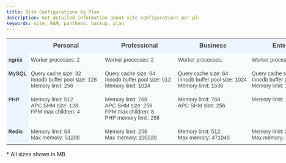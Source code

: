 ```yaml
---
title: Site Configurations by Plan
description: Get detailed information about site configurations per plan.
keywords: site, RAM, pantheon, backup, plan
---
```


<style type="text/css">
.tg  {border-collapse:collapse;border-spacing:0;border-color:#999;}
.tg td{font-family:Arial, sans-serif;font-size:14px;padding:10px 5px;border-style:solid;border-width:0px;overflow:hidden;word-break:normal;border-color:#999;color:#444;background-color:#F7FDFA;}
.tg th{font-family:Arial, sans-serif;font-size:16px;font-weight:normal;padding:10px 5px;border-style:solid;border-width:0px;overflow:hidden;word-break:normal;border-color:#999;color:#fff;background-color:#26ADE4;}

.tg .tg-xlfc{font-size:100%;font-family:serif !important;;background-color:#ecf4ff;vertical-align:top}
.tg .tg-0eef{font-weight:bold;background-color:#ecf4ff;color:#444444;vertical-align:top}
.tg .tg-eyl8{font-weight:bold;background-color:#ecf4ff}
.tg .tg-yw4l{vertical-align:top}
.tg .tg-7ojv{font-weight:bold;background-color:#ecf4ff;vertical-align:top}
</style>
<table class="tg" style="undefined;table-layout: fixed; width: 835px">
<colgroup>
<col style="width: 59px">
<col style="width: 194px">
<col style="width: 191px">
<col style="width: 193px">
<col style="width: 198px">
</colgroup>
  <tr>
    <th class="tg-xlfc"></th>
    <th class="tg-0eef">Personal</th>
    <th class="tg-0eef">Professional<br></th>
    <th class="tg-0eef">Business</th>
    <th class="tg-0eef">Enterprise</th>
  </tr>
  <tr>
    <td class="tg-eyl8">ngnix<br></td>
    <td class="tg-yw4l">Worker processes: 2<br></td>
    <td class="tg-yw4l">Worker processes: 2<br></td>
    <td class="tg-yw4l">Worker processes: <br></td>
    <td class="tg-yw4l">Worker processes: <br></td>
  </tr>
  <tr>
    <td class="tg-7ojv">MySQL<br></td>
    <td class="tg-yw4l">Query cache size: 32<br>Innodb buffer pool size: 128<br>Memory limit: 256<br></td>
    <td class="tg-yw4l">Query cache size: 64<br>Innodb buffer pool size: 512<br>Memory limit: 1024<br></td>
    <td class="tg-yw4l">Query cache size: 64<br>Innodb buffer pool size: 1024<br>Memory limit: 1536<br></td>
    <td class="tg-yw4l">Query cache size: 512<br>Innodb buffer pool size: 8192<br>Memory limit: 10240 <br></td>
  </tr>
  <tr>
    <td class="tg-7ojv">PHP</td>
    <td class="tg-yw4l">Memory limit: 512<br>APC SHM size: 128<br>FPM max children: 4<br></td>
    <td class="tg-yw4l">Memory limit: 768<br>APC SHM size: 256<br>FPM max children: 8<br>PHP memory limit: 256</td>
    <td class="tg-yw4l">Memory limit: 768<br>APC SHM size: 256</td>
    <td class="tg-yw4l">Memory limit: 1024</td>
  </tr>
  <tr>
    <td class="tg-7ojv">Redis</td>
    <td class="tg-yw4l">Memory limit: 64<br>Max memory: 51200</td>
    <td class="tg-yw4l">Memory limit: 256<br>Max memory: 235520<br></td>
    <td class="tg-yw4l">Memory limit: 512<br>Max memory: 471040</td>
    <td class="tg-yw4l">Memory limit: 2024<br>Max memory: 16777216<br></td>
  </tr>

</table>
<tr> * All sizes shown in MB
